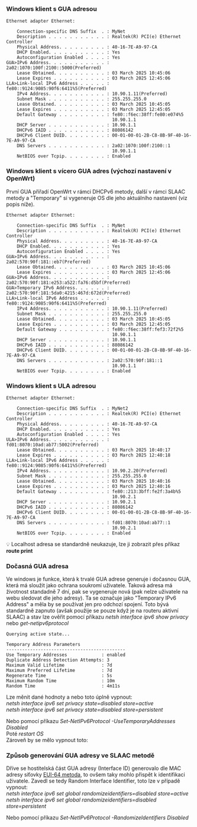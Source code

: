 ### Windows klient s GUA adresou
```console
Ethernet adapter Ethernet:  

    Connection-specific DNS Suffix  . : MyNet  
    Description . . . . . . . . . . . : Realtek(R) PCI(e) Ethernet Controller  
    Physical Address. . . . . . . . . : 40-16-7E-A9-97-CA  
    DHCP Enabled. . . . . . . . . . . : Yes  
    Autoconfiguration Enabled . . . . : Yes  
GUA>IPv6 Address. . . . . . . . . . . : 2a02:1070:100f:2100::5000(Preferred)  
    Lease Obtained. . . . . . . . . . : 03 March 2025 10:45:06  
    Lease Expires . . . . . . . . . . : 03 March 2025 12:45:06  
LLA>Link-local IPv6 Address . . . . . : fe80::9124:9085:90f6:6411%5(Preferred)  
    IPv4 Address. . . . . . . . . . . : 10.90.1.11(Preferred)  
    Subnet Mask . . . . . . . . . . . : 255.255.255.0  
    Lease Obtained. . . . . . . . . . : 03 March 2025 10:45:05  
    Lease Expires . . . . . . . . . . : 03 March 2025 12:45:05  
    Default Gateway . . . . . . . . . : fe80::f6ec:38ff:fe80:e074%5  
                                        10.90.1.1  
    DHCP Server . . . . . . . . . . . : 10.90.1.1  
    DHCPv6 IAID . . . . . . . . . . . : 88086142  
    DHCPv6 Client DUID. . . . . . . . : 00-01-00-01-2B-C8-8B-9F-40-16-7E-A9-97-CA  
    DNS Servers . . . . . . . . . . . : 2a02:1070:100f:2100::1  
                                        10.90.1.1  
    NetBIOS over Tcpip. . . . . . . . : Enabled  
```
### Windows klient s vícero GUA adres (výchozí nastavení v OpenWrt)  
První GUA přiřadí OpenWrt v rámci DHCPv6 metody, další v rámci SLAAC metody a "Temporary" si vygeneruje OS dle jeho aktuálního nastavení (viz popis níže).  
```console
Ethernet adapter Ethernet:  

    Connection-specific DNS Suffix  . : MyNet  
    Description . . . . . . . . . . . : Realtek(R) PCI(e) Ethernet Controller  
    Physical Address. . . . . . . . . : 40-16-7E-A9-97-CA  
    DHCP Enabled. . . . . . . . . . . : Yes  
    Autoconfiguration Enabled . . . . : Yes  
GUA>IPv6 Address. . . . . . . . . . . : 2a02:570:90f:181::eb7(Preferred)
    Lease Obtained. . . . . . . . . . : 03 March 2025 10:45:06  
    Lease Expires . . . . . . . . . . : 03 March 2025 12:45:06  
GUA>IPv6 Address. . . . . . . . . . . : 2a02:570:90f:181:e253:a522:fa76:d5bf(Preferred)
GUA>Temporary IPv6 Address. . . . . . : 2a02:570:90f:181:5da0:4215:467d:672d(Preferred)
LLA>Link-local IPv6 Address . . . . . : fe80::9124:9085:90f6:6411%5(Preferred)
    IPv4 Address. . . . . . . . . . . : 10.90.1.11(Preferred)  
    Subnet Mask . . . . . . . . . . . : 255.255.255.0  
    Lease Obtained. . . . . . . . . . : 03 March 2025 10:45:05  
    Lease Expires . . . . . . . . . . : 03 March 2025 12:45:05  
    Default Gateway . . . . . . . . . : fe80::f6ec:38ff:fef3:72f2%5 
                                        10.90.1.1  
    DHCP Server . . . . . . . . . . . : 10.90.1.1  
    DHCPv6 IAID . . . . . . . . . . . : 88086142  
    DHCPv6 Client DUID. . . . . . . . : 00-01-00-01-2B-C8-8B-9F-40-16-7E-A9-97-CA  
    DNS Servers . . . . . . . . . . . : 2a02:570:90f:181::1
                                        10.90.1.1  
    NetBIOS over Tcpip. . . . . . . . : Enabled  
```
### Windows klient s ULA adresou
```console
Ethernet adapter Ethernet:  

    Connection-specific DNS Suffix  . : MyNet2  
    Description . . . . . . . . . . . : Realtek(R) PCI(e) Ethernet Controller  
    Physical Address. . . . . . . . . : 40-16-7E-A9-97-CA  
    DHCP Enabled. . . . . . . . . . . : Yes  
    Autoconfiguration Enabled . . . . : Yes  
ULA>IPv6 Address. . . . . . . . . . . : fd01:8070:10ad:ab77:5002(Preferred)  
    Lease Obtained. . . . . . . . . . : 03 March 2025 10:40:17  
    Lease Expires . . . . . . . . . . : 03 March 2025 12:40:18  
LLA>Link-local IPv6 Address . . . . . : fe80::9124:9085:90f6:6411%5(Preferred)  
    IPv4 Address. . . . . . . . . . . : 10.90.2.20(Preferred)  
    Subnet Mask . . . . . . . . . . . : 255.255.255.0  
    Lease Obtained. . . . . . . . . . : 03 March 2025 10:40:16  
    Lease Expires . . . . . . . . . . : 03 March 2025 12:40:16  
    Default Gateway . . . . . . . . . : fe80::213:3bff:fe2f:3a4b%5  
                                        10.90.2.1  
    DHCP Server . . . . . . . . . . . : 10.90.2.1  
    DHCPv6 IAID . . . . . . . . . . . : 88086142  
    DHCPv6 Client DUID. . . . . . . . : 00-01-00-01-2B-C8-8B-9F-40-16-7E-A9-97-CA  
    DNS Servers . . . . . . . . . . . : fd01:8070:10ad:ab77::1  
                                        10.90.2.1  
    NetBIOS over Tcpip. . . . . . . . : Enabled  
```  
:bulb: Localhost adresa se standardně neukazuje, lze ji zobrazit přes příkaz **route print**  

### Dočasná GUA adresa  
Ve windows je funkce, která k trvalé GUA adrese generuje i dočasnou GUA, která má sloužit jako ochrana soukromí uživatele. Taková adresa má životnost standadně 7 dní, pak se vygeneruje nová (pak nelze uživatele na webu sledovat dle jeho adresy). Ta se označuje jako "Temporary IPv6 Address" a měla by se používat jen pro odchozí spojení. 
Toto bývá standardně zapnuto (avšak použije se pouze když je na routeru aktivní SLAAC) a stav lze ověřit pomocí příkazu *netsh interface ipv6 show privacy* nebo *get-netipv6protocol*
```console
Querying active state...  
  
Temporary Address Parameters  
---------------------------------------------  
Use Temporary Addresses             : enabled  
Duplicate Address Detection Attempts: 3  
Maximum Valid Lifetime              : 7d  
Maximum Preferred Lifetime          : 7d  
Regenerate Time                     : 5s  
Maximum Random Time                 : 10m  
Random Time                         : 4m11s  
```
Lze měnit dané hodnoty a nebo toto úplně vypnout:  
*netsh interface ipv6 set privacy state=disabled store=active*  
*netsh interface ipv6 set privacy state=disabled store=persistent*  

Nebo pomocí příkazu *Set-NetIPv6Protocol -UseTemporaryAddresses Disabled*  
Poté *restart OS*  
Zároveň by se mělo vypnout toto:  

### Způsob generování GUA adresy ve SLAAC metodě  
Dříve se hostitelská část GUA adresy (Interface ID) generovalo dle MAC adresy síťovky [EUI-64 metoda](https://www.geeksforgeeks.org/ipv6-eui-64-extended-unique-identifier/), to ovšem taky mohlo přispět k identifikaci uživatele. Zavedl se tedy Random Interface Identifier, toto lze v případě vypnout:  
*netsh interface ipv6 set global randomizeidentifiers=disabled store=active*  
*netsh interface ipv6 set global randomizeidentifiers=disabled store=persistent*  
  
Nebo pomocí příkazu *Set-NetIPv6Protocol -RandomizeIdentifiers Disabled*  
